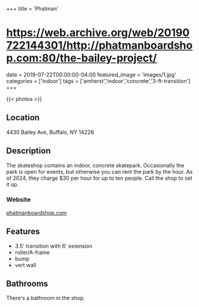 +++
title = 'Phatman'
# https://web.archive.org/web/20190722144301/http://phatmanboardshop.com:80/the-bailey-project/
date = 2019-07-22T00:00:00-04:00
featured_image = 'images/1.jpg'
categories = ['indoor']
tags = ['amherst','indoor','concrete','3-ft-transition']
+++

{{< photos >}}

## Location

4430 Bailey Ave, Buffalo, NY 14226

## Description

The skateshop contains an indoor, concrete skatepark. Occasionally the park is open for events, but otherwise you can rent the park by the hour. As of 2024, they charge $30 per hour for up to ten people. Call the shop to set it up.

### Website

[phatmanboardshop.com](https://www.phatmanboardshop.com/)

## Features

- 3.5' transition with 6' extension
- roller/A-frame
- bump
- vert wall

## Bathrooms

There's a bathroom in the shop.
